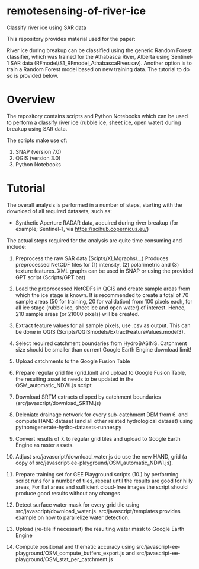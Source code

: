 # remotesensing-of-river-ice
Classify river ice using SAR data

This repository provides material used for the paper: <add a link here>

River ice during breakup can be classified using the generic Random Forest classifier, which was trained for the Athabasca River, Alberta using Sentinel-1 SAR data (RFmodel/S1_RFmodel_AthabascaRiver.sav). Another option is to train a Random Forest model based on new training data. The tutorial to do so is provided below. 

Overview
========

The repository contains scripts and Python Notebooks which can be used to perform a classify river ice (rubble ice, sheet ice, open water) during breakup using SAR data.

The scripts make use of:
  1) SNAP (version 7.0)
  2) QGIS (version 3.0)
  3) Python Notebooks

Tutorial
========

The overall analysis is performed in a number of steps, starting with the download of all required datasets, such as:

* Synthetic Aperture RADAR data, aqcuired during river breakup (for example; Sentinel-1, via https://scihub.copernicus.eu/)

The actual steps required for the analysis are quite time consuming and include:

1. Preprocess the raw SAR data (Scipts/XLMgraphs/...)
      Produces preprocessed NetCDF files for (1) intensity, (2) polarimetric and (3) texture features. XML graphs can be used in SNAP or using the provided GPT script    (Scripts/GPT.bat)

2. Load the preprocessed NetCDFs in QGIS and create sample areas from which the ice stage is known. It is recommended to create a total of 70 sample areas (50 for training, 20 for validation) from 100 pixels each, for all ice stage (rubble ice, sheet ice and open water) of interest. Hence, 210 sample areas (or 21000 pixels) will be created. 

3. Extract feature values for all sample pixels, use .csv as output. This can be done in QGIS (Scripts/QGISmodels/ExtractFeatureValues.model3). 

4. Select required catchment boundaries from HydroBASINS. Catchment size should be smaller than current Google Earth Engine download limit!

5. Upload catchments to the Google Fusion Table

6. Prepare regular grid file (grid.kml) and upload to Google Fusion Table, the resulting asset id needs to be updated in the OSM_automatic_NDWI.js script

7. Download SRTM extracts clipped by catchment boundaries (src/javascript/download_SRTM.js)

8. Deleniate drainage network for every sub-catchment DEM from 6. and compute HAND dataset (and all other related hydrological dataset) using python/generate-hydro-datasets-runner.py

9. Convert results of 7. to regular grid tiles and upload to Google Earth Engine as raster assets.

10. Adjust src/javascript/download_water.js do use the new HAND, grid (a copy of src/javascript-ee-playground/OSM_automatic_NDWI.js).

11. Prepare training set for GEE Playground scripts (10.) by performing script runs for a number of tiles, repeat until the results are good for hilly areas,
    For flat areas and sufficient cloud-free images the script should produce good results without any changes

12. Detect surface water mask for every grid tile using src/javascript/download_water.js. src/javascript/templates provides example on how to parallelize water detection.

13. Upload (re-tile if necessart) the resulting water mask to Google Earth Engine

14. Compute positional and thematic accuracy using src/javascript-ee-playground/OSM_compute_buffers_export.js and src/javascript-ee-playground/OSM_stat_per_catchment.js
